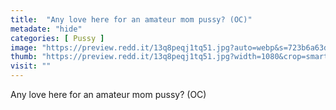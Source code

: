 ```yaml
---
title:  "Any love here for an amateur mom pussy? (OC)"
metadate: "hide"
categories: [ Pussy ]
image: "https://preview.redd.it/13q8peqj1tq51.jpg?auto=webp&s=723b6a63dd946a1cf0d39715d1c5e770c5f1fee4"
thumb: "https://preview.redd.it/13q8peqj1tq51.jpg?width=1080&crop=smart&auto=webp&s=6baf84247bef355ceaca17382be3a92e3c3c182e"
visit: ""
---
```

Any love here for an amateur mom pussy? (OC)

